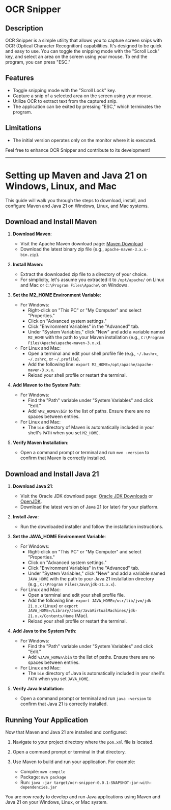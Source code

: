 # OCR Snipper

## Description
OCR Snipper is a simple utility that allows you to capture screen snips with OCR (Optical Character Recognition) capabilities. It's designed to be quick and easy to use. You can toggle the snipping mode with the "Scroll Lock" key, and select an area on the screen using your mouse. To end the program, you can press "ESC."

## Features
- Toggle snipping mode with the "Scroll Lock" key.
- Capture a snip of a selected area on the screen using your mouse.
- Utilize OCR to extract text from the captured snip.
- The application can be exited by pressing "ESC," which terminates the program.

## Limitations
- The initial version operates only on the monitor where it is executed.

Feel free to enhance OCR Snipper and contribute to its development!
___

# Setting up Maven and Java 21 on Windows, Linux, and Mac

This guide will walk you through the steps to download, install, and configure Maven and Java 21 on Windows, Linux, and Mac systems.

## Download and Install Maven

1. **Download Maven**:
    - Visit the Apache Maven download page: [Maven Download](https://maven.apache.org/download.cgi)
    - Download the latest binary zip file (e.g., `apache-maven-3.x.x-bin.zip`).

2. **Install Maven**:
    - Extract the downloaded zip file to a directory of your choice.
    - For simplicity, let's assume you extracted it to `/opt/apache/` on Linux and Mac or `C:\Program Files\Apache\` on Windows.

3. **Set the M2_HOME Environment Variable**:
    - For Windows:
        - Right-click on "This PC" or "My Computer" and select "Properties."
        - Click on "Advanced system settings."
        - Click "Environment Variables" in the "Advanced" tab.
        - Under "System Variables," click "New" and add a variable named `M2_HOME` with the path to your Maven installation (e.g., `C:\Program Files\Apache\apache-maven-3.x.x`).
    - For Linux and Mac:
        - Open a terminal and edit your shell profile file (e.g., `~/.bashrc`, `~/.zshrc`, or `~/.profile`).
        - Add the following line: `export M2_HOME=/opt/apache/apache-maven-3.x.x`.
        - Reload your shell profile or restart the terminal.

4. **Add Maven to the System Path**:
    - For Windows:
        - Find the "Path" variable under "System Variables" and click "Edit."
        - Add `%M2_HOME%\bin` to the list of paths. Ensure there are no spaces between entries.
    - For Linux and Mac:
        - The `bin` directory of Maven is automatically included in your shell's `PATH` when you set `M2_HOME`.

5. **Verify Maven Installation**:
    - Open a command prompt or terminal and run `mvn -version` to confirm that Maven is correctly installed.

## Download and Install Java 21

1. **Download Java 21**:
    - Visit the Oracle JDK download page: [Oracle JDK Downloads](https://www.oracle.com/java/technologies/javase-downloads.html) or [OpenJDK](https://jdk.java.net/).
    - Download the latest version of Java 21 (or later) for your platform.

2. **Install Java**:
    - Run the downloaded installer and follow the installation instructions.

3. **Set the JAVA_HOME Environment Variable**:
    - For Windows:
        - Right-click on "This PC" or "My Computer" and select "Properties."
        - Click on "Advanced system settings."
        - Click "Environment Variables" in the "Advanced" tab.
        - Under "System Variables," click "New" and add a variable named `JAVA_HOME` with the path to your Java 21 installation directory (e.g., `C:\Program Files\Java\jdk-21.x.x`).
    - For Linux and Mac:
        - Open a terminal and edit your shell profile file.
        - Add the following line: `export JAVA_HOME=/usr/lib/jvm/jdk-21.x.x` (Linux) or `export JAVA_HOME=/Library/Java/JavaVirtualMachines/jdk-21.x.x/Contents/Home` (Mac).
        - Reload your shell profile or restart the terminal.

4. **Add Java to the System Path**:
    - For Windows:
        - Find the "Path" variable under "System Variables" and click "Edit."
        - Add `%JAVA_HOME%\bin` to the list of paths. Ensure there are no spaces between entries.
    - For Linux and Mac:
        - The `bin` directory of Java is automatically included in your shell's `PATH` when you set `JAVA_HOME`.

5. **Verify Java Installation**:
    - Open a command prompt or terminal and run `java -version` to confirm that Java 21 is correctly installed.

## Running Your Application

Now that Maven and Java 21 are installed and configured:

1. Navigate to your project directory where the `pom.xml` file is located.

2. Open a command prompt or terminal in that directory.

3. Use Maven to build and run your application. For example:
    - Compile: `mvn compile`
    - Package: `mvn package`
    - Run: `java -jar target/ocr-snipper-0.0.1-SNAPSHOT-jar-with-dependencies.jar`

You are now ready to develop and run Java applications using Maven and Java 21 on your Windows, Linux, or Mac system.
